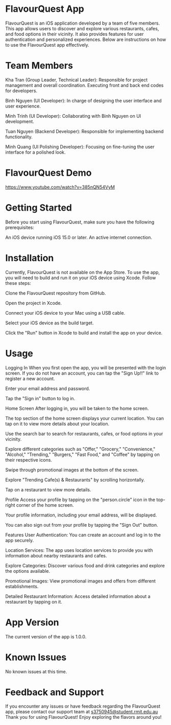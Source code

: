 
# FlavourQuest App
FlavourQuest is an iOS application developed by a team of five members. This app allows users to discover and explore various restaurants, cafes, and food options in their vicinity. It also provides features for user authentication and personalized experiences. Below are instructions on how to use the FlavourQuest app effectively.

# Team Members
Kha Tran (Group Leader, Technical Leader): Responsible for project management and overall coordination. Executing front and back end codes for developers. 

Binh Nguyen (UI Developer): In charge of designing the user interface and user experience.

Minh Trinh (UI Developer): Collaborating with Binh Nguyen on UI development.

Tuan Nguyen (Backend Developer): Responsible for implementing backend functionality.

Minh Quang (UI Polishing Developer): Focusing on fine-tuning the user interface for a polished look.

# FlavourQuest Demo
https://www.youtube.com/watch?v=385nQN54VyM

# Getting Started
Before you start using FlavourQuest, make sure you have the following prerequisites:

An iOS device running iOS 15.0 or later.
An active internet connection.

# Installation
Currently, FlavourQuest is not available on the App Store. To use the app, you will need to build and run it on your iOS device using Xcode. Follow these steps:

Clone the FlavourQuest repository from GitHub.

Open the project in Xcode.

Connect your iOS device to your Mac using a USB cable.

Select your iOS device as the build target.

Click the "Run" button in Xcode to build and install the app on your device.

# Usage
Logging In
When you first open the app, you will be presented with the login screen. If you do not have an account, you can tap the "Sign Up!!" link to register a new account.

Enter your email address and password.

Tap the "Sign in" button to log in.

Home Screen
After logging in, you will be taken to the home screen.

The top section of the home screen displays your current location. You can tap on it to view more details about your location.

Use the search bar to search for restaurants, cafes, or food options in your vicinity.

Explore different categories such as "Offer," "Grocery," "Convenience," "Alcohol," "Trending," "Burgers," "Fast Food," and "Coffee" by tapping on their respective icons.

Swipe through promotional images at the bottom of the screen.

Explore "Trending Cafe(s) & Restaurants" by scrolling horizontally.

Tap on a restaurant to view more details.

Profile
Access your profile by tapping on the "person.circle" icon in the top-right corner of the home screen.

Your profile information, including your email address, will be displayed.

You can also sign out from your profile by tapping the "Sign Out" button.

Features
User Authentication: You can create an account and log in to the app securely.

Location Services: The app uses location services to provide you with information about nearby restaurants and cafes.

Explore Categories: Discover various food and drink categories and explore the options available.

Promotional Images: View promotional images and offers from different establishments.

Detailed Restaurant Information: Access detailed information about a restaurant by tapping on it.

# App Version
The current version of the app is 1.0.0.

# Known Issues
No known issues at this time.

# Feedback and Support
If you encounter any issues or have feedback regarding the FlavourQuest app, please contact our support team at s3750945@student.rmit.edu.au
Thank you for using FlavourQuest! Enjoy exploring the flavors around you!
